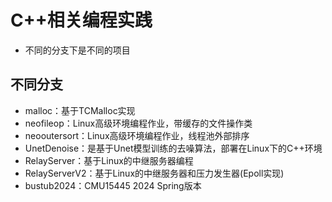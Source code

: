 # C++相关编程实践
- 不同的分支下是不同的项目

## 不同分支
- malloc：基于TCMalloc实现
- neofileop：Linux高级环境编程作业，带缓存的文件操作类
- neooutersort：Linux高级环境编程作业，线程池外部排序
- UnetDenoise：是基于Unet模型训练的去噪算法，部署在Linux下的C++环境
- RelayServer：基于Linux的中继服务器编程
- RelayServerV2：基于Linux的中继服务器和压力发生器(Epoll实现)
- bustub2024：CMU15445 2024 Spring版本
